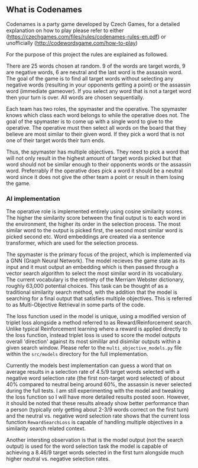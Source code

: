 ## What is Codenames

Codenames is a party game developed by Czech Games, for a detailed explanation on how to play please refer to either (https://czechgames.com/files/rules/codenames-rules-en.pdf) or unofficially (http://codewordsgame.com/how-to-play)

For the purpose of this project the rules are explained as followed.

There are 25 words chosen at random. 9 of the words are target words, 9 are negative words, 6 are neutral and the last word is the assassin word. The goal of the game is to find all target words without selecting any negative words (resulting in your opponents getting a point) or the assassin word (immediate gameover). If you select any word that is not a target word then your turn is over.
All words are chosen sequentially. 

Each team has two roles, the spymaster and the operative. The spymaster knows which class each word belongs to while the operative does not. The goal of the spymaster is to come up with a single word to give to the operative. The operative must then select all words on the board that they believe are most similar to their given word.
If they pick a word that is not one of their target words their turn ends. 

Thus, the spymaster has multiple objectives. They need to pick a word that will not only result in the highest amount of target words picked but that word should not be similar enough to their opponents words or the assassin word. Preferrably if the operative does pick a word it should be a neutral word since it does not give the other team a point or result in them losing the game.

### AI implementation
The operative role is implemented entirely using cosine similarity scores. The higher the similarity score between the final output is to each word in the environment, the higher its order in the selection process. The most similar word to the output is picked first, the second most similar word is picked second etc. Word embeddings are created via a sentence transformer, which are used for the selection process.

The spymaster is the primary focus of the project, which is implemented via a GNN (Graph Neural Network). The model recieves the game state as its input and it must output an embedding which is then passed through a vector search algorithm to select the most similar word in its vocabulary. The current vocabulary is the entirety of the Merriam Webster dictionary, roughly 63,000 potential choices. 
This task can be thought of as a traditional similarity search method, with the addition that the model is searching for a final output that satisfies multiple objectives. This is referred to as Multi-Objective Retrieval in some parts of the code.

The loss function used in the model is unique, using a modified version of triplet loss alongside a method referred to as Reward/Reinforcement search. Unlike typical Reinforcement learning where a reward is applied directly to the loss function, instead triplet loss is used to score the model outputs overall 'direction' against its most simililar and disimilar outputs within a given search window. 
Please refer to the `multi_objective_models.py` file  within the `src/models` directory for the full implementation.

Currently the models best implementation can guess a word that on average results in a selection rate of 4.5/9 target words selected with a negative word selection rate (the first non-target word selected) of about 40% compared to neutral being around 60%, the assassin is never selected during the full tests. 
I am still experimenting with the model and tweaking the loss function so I will have more detailed results posted soon. However, it should be noted that these results already show better performance than a person (typically only getting about 2-3/9 words correct on the first turn) and the neutral vs. negative word selection rate shows that the current loss function `RewardSearchLoss` is capable of handling multiple objectives in a similarity search related context.

Another intersting observation is that is the model output (not the search output) is used for the word selection task the model is capable of achieving a 8.46/9 target words selected in the first turn alongside much higher neutral vs. negative selection rates.

